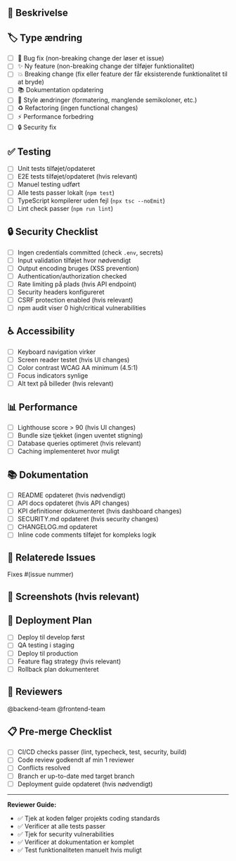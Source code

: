 ## 📝 Beskrivelse

<!-- Beskriv dine ændringer her. Hvad gør denne PR? Hvorfor er den nødvendig? -->

## 🏷️ Type ændring

- [ ] 🐛 Bug fix (non-breaking change der løser et issue)
- [ ] ✨ Ny feature (non-breaking change der tilføjer funktionalitet)
- [ ] 💥 Breaking change (fix eller feature der får eksisterende funktionalitet til at bryde)
- [ ] 📚 Dokumentation opdatering
- [ ] 🎨 Style ændringer (formatering, manglende semikoloner, etc.)
- [ ] ♻️ Refactoring (ingen functional changes)
- [ ] ⚡ Performance forbedring
- [ ] 🔒 Security fix

## ✅ Testing

- [ ] Unit tests tilføjet/opdateret
- [ ] E2E tests tilføjet/opdateret (hvis relevant)
- [ ] Manuel testing udført
- [ ] Alle tests passer lokalt (`npm test`)
- [ ] TypeScript kompilerer uden fejl (`npx tsc --noEmit`)
- [ ] Lint check passer (`npm run lint`)

## 🔒 Security Checklist

- [ ] Ingen credentials committed (check `.env`, secrets)
- [ ] Input validation tilføjet hvor nødvendigt
- [ ] Output encoding bruges (XSS prevention)
- [ ] Authentication/authorization checked
- [ ] Rate limiting på plads (hvis API endpoint)
- [ ] Security headers konfigureret
- [ ] CSRF protection enabled (hvis relevant)
- [ ] npm audit viser 0 high/critical vulnerabilities

## ♿ Accessibility

- [ ] Keyboard navigation virker
- [ ] Screen reader testet (hvis UI changes)
- [ ] Color contrast WCAG AA minimum (4.5:1)
- [ ] Focus indicators synlige
- [ ] Alt text på billeder (hvis relevant)

## 📊 Performance

- [ ] Lighthouse score > 90 (hvis UI changes)
- [ ] Bundle size tjekket (ingen uventet stigning)
- [ ] Database queries optimeret (hvis relevant)
- [ ] Caching implementeret hvor muligt

## 📚 Dokumentation

- [ ] README opdateret (hvis nødvendigt)
- [ ] API docs opdateret (hvis API changes)
- [ ] KPI definitioner dokumenteret (hvis dashboard changes)
- [ ] SECURITY.md opdateret (hvis security changes)
- [ ] CHANGELOG.md opdateret
- [ ] Inline code comments tilføjet for kompleks logik

## 🔗 Relaterede Issues

<!-- Link til relaterede GitHub Issues -->
Fixes #(issue nummer)

## 📸 Screenshots (hvis relevant)

<!-- Tilføj screenshots for UI changes -->

## 🚀 Deployment Plan

<!-- Beskriv hvordan denne PR skal deployes -->

- [ ] Deploy til develop først
- [ ] QA testing i staging
- [ ] Deploy til production
- [ ] Feature flag strategy (hvis relevant)
- [ ] Rollback plan dokumenteret

## 👥 Reviewers

<!-- Tag relevante reviewers -->
@backend-team @frontend-team

## 📋 Pre-merge Checklist

- [ ] CI/CD checks passer (lint, typecheck, test, security, build)
- [ ] Code review godkendt af min 1 reviewer
- [ ] Conflicts resolved
- [ ] Branch er up-to-date med target branch
- [ ] Deployment guide opdateret (hvis nødvendigt)

---

**Reviewer Guide:**

- ✅ Tjek at koden følger projekts coding standards
- ✅ Verificer at alle tests passer
- ✅ Tjek for security vulnerabilities
- ✅ Verificer at dokumentation er komplet
- ✅ Test funktionaliteten manuelt hvis muligt
